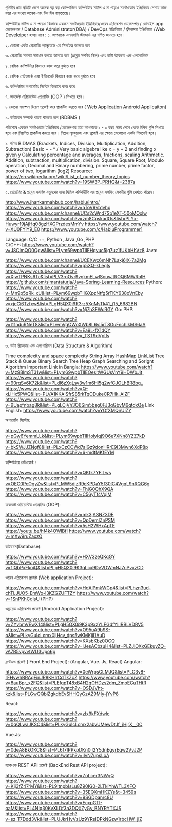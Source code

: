 পৃথিবীর প্রায় প্রতিটি দেশে অনেক বড় বড় কোম্পানিতে কম্পিউটার সাইন্স এ না পড়েও সফটওয়্যার ইঞ্জিনিয়ার পেশায় কাজ করে এর সংখ্যা অনেক এবং দিন দিন বাড়তেছে। 

কম্পিউটার সাইন্স এ না পড়েও  কিভাবে একজন সফটওয়্যার ইঞ্জিনিয়ার/ওয়েব এপ্লিকেশন ডেভেলপার / মোবাইল app ডেভেলপার / Database Administrator(DBA) / DevOps ইঞ্জিনিয়ার / ফ্রীলান্সার ইঞ্জিনিয়ার /Web Develoiper  হওয়া যাবে :
১. আপনাকে এসএসসি স্ট্যান্ডার্ড এর গণিত জানতে হবে। 

২. কোনো একটা প্রোগ্রামিং ল্যাঙ্গুয়েজে এর সিনটেক্স জানতে হবে 

৩. প্রোগ্রামিং সমস্যা সমাধান করতে জানতে হবে (প্রব্লেম সলভিং স্কিল) এবং ডাটা স্ট্রাকচার এন্ড এলগোরিদম

৪. বেসিক কম্পিউটার কিভাবে কাজ করে বুঝতে হবে 

৫. বেসিক নেটওয়ার্ক এবং ইন্টারনেট কিভাবে কাজ করে বুঝতে হবে 

৬. কম্পিউটার অপারেটিং সিস্টেম কিভাবে কাজ করে 

৭. অবজেক্ট ওরিয়েন্টেড প্রোগ্রামিং (OOP ) শিখতে হবে। 

৮ কোনো স্যাম্পল রিয়েল প্রজেক্ট করে প্রাকটিস করতে হবে ( Web Application  Android Applicaiton)

৯. ডাটাবেস সম্পর্কে ধারণা থাকতে হবে (RDBMS )

পরিশেষে একজন সফটওয়্যার ইঞ্জিনিয়ার /ডেভেলপার হতে আপনাকে ১ - ৩ বছর সময় লেগে থেকে টপিক গুলি শিখতে হবে এবং নিয়মিত  প্রাকটিস করতে হবে। নিচের ল্যাঙ্গুয়েজ এবং প্রজেক্ট এর ক্ষেত্রে যেকোনো একটা শিখলেই হবে। 


১. গণিত 
BIDMAS (Brackets, Indices, Division, Multiplication, Addition, Subtraction) 
Basic + - * /
Very basic algebra like x = y + 2 and finding x given y
Calculating percentage and averages, fractions, scaling
Arithmetic. Addition, subtraction, multiplication, division.
Square, Square Root, Modulo operation, Decimal and Binary numbering, prime number, prime factor, power of two, logarithm (log2)
Resource:
https://en.wikipedia.org/wiki/List_of_number_theory_topics 
https://www.youtube.com/watch?v=19SW3P_PRHQ&t=2387s



২. প্রোগ্রামিং & প্রব্লেম সলভিং 
নতুনদের জন্য দ্বিমিক কম্পিউটিং এর প্রব্লেম সলভিং লেকটার গুলি দেখতে পারেন। 

http://www.jhankarmahbub.com/hablu/intro/
https://www.youtube.com/watch?v=aToV9vb1yhg
https://www.youtube.com/channel/UCs2cWnd7Sb1eXT-50oMOxlw
https://www.youtube.com/watch?v=zm8CpskadOs&list=PLYx-Huwyr19jAjHq08gzHXGPrzdesMmYv
https://www.youtube.com/watch?v=XU0FYlY9_E0
https://www.youtube.com/c/HabluProgrammer1


Language: C/C ++, Python ,Java ,Go ,PHP  
C/C++: 
 https://www.youtube.com/watch?v=J8CImQO0Ogw&list=PLym69wpbTIIEHqvuc5ig7uz1fUKbHhVz8
Java: 

https://www.youtube.com/channel/UCEXwc6mNh7Lakj6lX-7a2Mg
https://www.youtube.com/watch?v=g5XQ-kLegIs
https://www.youtube.com/watch?v=XjwTPNKs6Tc&list=PLV3rqOvr9vgkmELwlSouvJtROQ6MWRbIH
https://github.com/simantaturja/Java-Spring-Learning-Resources
Python:
https://www.youtube.com/watch?v=Mn9p5qRk_xU&list=PLym69wpbTIIGXpzNtfg5rTKY638oVnEby
https://www.youtube.com/watch?v=xjcCi6Tzfxw&list=PLgH5QX0i9K3rz5XqMsTk41_j15_6682BN
https://www.youtube.com/watch?v=Nj7h3FWcRGY
Go:
PHP: 

https://www.youtube.com/watch?v=I11nduRNeT8&list=PLwmVgOWoXWb8L6vl5rT8GuFnchIkMS6aA
https://www.youtube.com/watch?v=Ea9L-fX1dQY
https://www.youtube.com/watch?v=_TST9dVptls

৩. ডাটা স্ট্রাকচার এন্ড এলগোরিদম (Data Structure & Algorithm)

Time complexity and space complexity
String
Array
HashMap
LinkList
Tree
Stack & Queue
Binary Search Tree
Heap
Graph
Searching and Sorignt Algorithm
Important Link in Bangla: ​​https://www.youtube.com/watch?v=Mz9BlmST31w&list=PLym69wpbTIIEOesltWGUsVnY9HDWbJit_
https://www.youtube.com/watch?v=90rqSv6K72k&list=PLdl6zXgLsy3w1m6Hl5g2wfCJOLhBR8bg_
https://www.youtube.com/watch?v=Q-xLlHx5PWQ&list=PLVA1KKAISfrS85rkTqODukeCR7Hk_AiZF
https://www.youtube.com/watch?v=9Uapfnbag8k&list=PLgLCjVh3O6Sim5bsg0FJ3qGbvM6qtdxQe
LInk English:
https://www.youtube.com/watch?v=YOfXMQnUlZY



অপারেটিং সিস্টেম:

https://www.youtube.com/watch?v=pGw6YemmLLk&list=PLym69wpbTIIHolyIqj9O6e7XNn8YZZ7kD
https://www.youtube.com/watch?v=bkSWJJZNgf8&list=PLxCzCOWd7aiGz9donHRrE9I3Mwn6XdP8p
https://www.youtube.com/watch?v=6-mdtMKfEYM

কম্পিউটার নেটওয়ার্ক :

https://www.youtube.com/watch?v=QKfk7YFILws
https://www.youtube.com/watch?v=OEC0PcOgyZw&list=PLMW5djzR9cKPDaY5f30lC4VgqL9nRQG6g
https://www.youtube.com/watch?v=FhjG0QhX9QA
https://www.youtube.com/watch?v=C56yTf4VqiM


অবজেক্ট ওরিয়েন্টেড প্রোগ্রামিং (OOP):

https://www.youtube.com/watch?v=mk3jASNZ3DE
https://www.youtube.com/watch?v=QpDemIZnPSM
https://www.youtube.com/watch?v=5sH2WHxApTE
https://youtu.be/hf4k4OWlBfI
https://www.youtube.com/watch?v=mXw9ruZaxzQ

ডাটাবেস(Database): 

https://www.youtube.com/watch?v=HXV3zeQKqGY
https://www.youtube.com/watch?v=1IQbPxFkoiQ&list=PLgH5QX0i9K3qLcx9DvVDWmNJ7riPvxzCD

ওয়েব এপ্লিকেশন প্রজেক্ট (Web application Project):

https://www.youtube.com/watch?v=HdAlPmkWGp4&list=PLhzn3ud-chTLJUO5-EmWo-l3KZGZUFTZY
https://www.youtube.com/watch?v=1SnPKhCdlsU (PHP)


এন্ড্রয়েড এপ্লিকেশন প্রজেক্ট (Android Application Project):

https://www.youtube.com/watch?v=ZYvbmVEwX14&list=PLgH5QX0i9K3p9xzYLFGdfYliIRBLVDRV5
https://www.youtube.com/watch?v=O95uA9b9S-o&list=PLkyGuIcLcmx0jiHcv_dps5wKMKjiI1AuD
https://www.youtube.com/watch?v=KXsbKbz0OCQ
https://www.youtube.com/watch?v=lJesACbzuH4&list=PLZJlOXxGEkuyZQ-vA7B5vpvvtWU3Upo6p


ফ্রন্টএন্ড প্রজেক্ট ( Front End Project): (Angular, Vue. Js, React)
Angular:

https://www.youtube.com/watch?v=0eWrpsCLMJQ&list=PLC3y8-rFHvwhBRAgFinJR8KHIrCdTkZcZ
https://www.youtube.com/watch?v=8auBpr_x2FQ&list=PLEfqpT48xB4H2gOHDzs2dm_ZmoECuTHtR
https://www.youtube.com/watch?v=OSDJVht-kzk&list=PLGwQQblZgkdbEvSHHQyGzAZ9MIy-jYvP8

React:

https://www.youtube.com/watch?v=zIx9kFXdwlc
https://www.youtube.com/watch?v=0qQLwaJKSC4&list=PLkyGuIcLcmx2abvUMewDtJf_jHjrX__0C

Vue.Js:

https://www.youtube.com/watch?v=0deA8BkOKC8&list=PL6f7IPPkpDKn0iI2Y5dnEgyrEqw2VvJ2P
https://www.youtube.com/watch?v=iIvN7upsLoA




ব্যাকএন্ড REST API প্রজেক্ট (BackEnd Rest API project):

https://www.youtube.com/watch?v=ZoLcer3NWgQ
https://www.youtube.com/watch?v=Kij3fZ47rMY&list=PL9ItnpbIsLu8Z90IG0-2LTkiYnWTL3XFO
https://www.youtube.com/watch?v=35EQXmHKZYs&t=3459s
https://www.youtube.com/watch?v=9SGDpanrc8U
https://www.youtube.com/watch?v=EcxpGTI-oaM&list=PL4NIq30KvXLDf3a3DQXZyGv_BNYRYTXJS
https://www.youtube.com/watch?v=sz_T7Ddd3Vk&list=PLUJkrHvVzUz9YRsIDPkNGzw1rbcHW_jlZ



